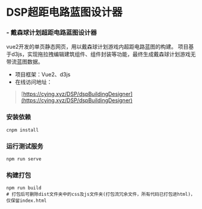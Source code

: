 # DSP超距电路蓝图设计器

### -  戴森球计划超距电路蓝图设计器

vue2开发的单页静态网页，用以戴森球计划游戏内超距电路蓝图的构建。 
项目基于d3js，实现拖拉拽编辑建筑组件、组件封装等功能，最终生成戴森球计划游戏无带流蓝图数据。

- 项目框架：Vue2、d3js
- 在线访问地址：

> [https://cying.xyz/DSP/dspBuildingDesigner](https://cying.xyz/DSP/dspBuildingDesigner)

### 安装依赖

```shell
cnpm install
```

### 运行测试服务

```shell
npm run serve
```

### 构建打包

```shell
npm run build
# 打包后可删除dist文件夹中的css及js文件夹(打包流冗余文件，所有代码已打包进html)，仅保留index.html
```
